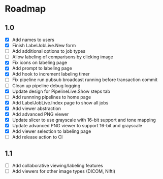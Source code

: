 # Roadmap

## 1.0
- [x] Add names to users
- [x] Finish LabelJobLive.New form
- [ ] Add additional options to job types
- [ ] Allow labeling of comparisons by clicking image
- [x] Fix icons on labeling page
- [x] Add prompt to labeling page
- [x] Add hook to increment labeling timer
- [ ] Fix pipeline run pubsub broadcast running before transaction commit
- [ ] Clean up pipeline debug logging
- [x] Update design for PipelineLive.Show steps tab
- [ ] Add runnning pipelines to home page
- [x] Add LabelJobLive.Index page to show all jobs
- [x] Add viewer abstraction
- [x] Add advanced PNG viewer
- [x] Update slicer to use grayscale with 16-bit support and tone mapping
- [x] Update advanced PNG viewer to support 16-bit and grayscale
- [x] Add viewer selection to labeling page
- [ ] Add release action to CI

## 1.1
- [ ] Add collaborative viewing/labeling features
- [ ] Add viewers for other image types (DICOM, Nifti)
